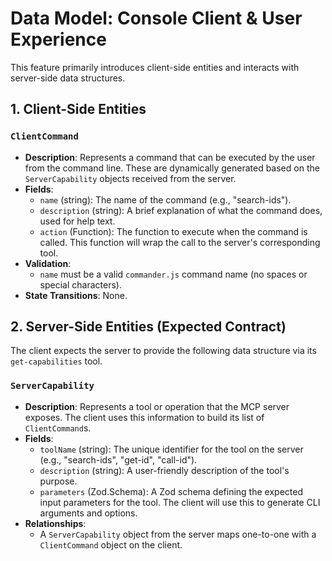 # Data Model: Console Client & User Experience

This feature primarily introduces client-side entities and interacts with server-side data structures.

## 1. Client-Side Entities

### `ClientCommand`

- **Description**: Represents a command that can be executed by the user from the command line. These are dynamically generated based on the `ServerCapability` objects received from the server.
- **Fields**:
  - `name` (string): The name of the command (e.g., "search-ids").
  - `description` (string): A brief explanation of what the command does, used for help text.
  - `action` (Function): The function to execute when the command is called. This function will wrap the call to the server's corresponding tool.
- **Validation**:
  - `name` must be a valid `commander.js` command name (no spaces or special characters).
- **State Transitions**: None.

## 2. Server-Side Entities (Expected Contract)

The client expects the server to provide the following data structure via its `get-capabilities` tool.

### `ServerCapability`

- **Description**: Represents a tool or operation that the MCP server exposes. The client uses this information to build its list of `ClientCommand`s.
- **Fields**:
  - `toolName` (string): The unique identifier for the tool on the server (e.g., "search-ids", "get-id", "call-id").
  - `description` (string): A user-friendly description of the tool's purpose.
  - `parameters` (Zod.Schema): A Zod schema defining the expected input parameters for the tool. The client will use this to generate CLI arguments and options.
- **Relationships**:
  - A `ServerCapability` object from the server maps one-to-one with a `ClientCommand` object on the client.
